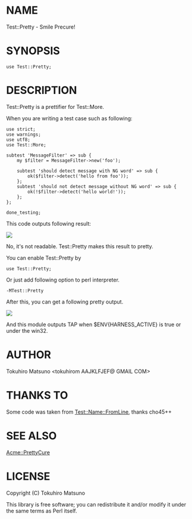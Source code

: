 # NAME

Test::Pretty - Smile Precure!

# SYNOPSIS

    use Test::Pretty;

# DESCRIPTION

Test::Pretty is a prettifier for Test::More.

When you are writing a test case such as following:

    use strict;
    use warnings;
    use utf8;
    use Test::More;

    subtest 'MessageFilter' => sub {
        my $filter = MessageFilter->new('foo');

        subtest 'should detect message with NG word' => sub {
            ok($filter->detect('hello from foo'));
        };
        subtest 'should not detect message without NG word' => sub {
            ok(!$filter->detect('hello world!'));
        };
    };

    done_testing;

This code outputs following result:

<div>
    <div><img src="https://raw.github.com/tokuhirom/Test-Pretty/master/img/more.png"></div>
</div>

No, it's not readable. Test::Pretty makes this result to pretty.

You can enable Test::Pretty by

    use Test::Pretty;

Or just add following option to perl interpreter.

    -MTest::Pretty

After this, you can get a following pretty output.

<div>
    <div><img src="https://raw.github.com/tokuhirom/Test-Pretty/master/img/pretty.png"></div>
</div>

And this module outputs TAP when $ENV{HARNESS\_ACTIVE} is true or under the win32.

# AUTHOR

Tokuhiro Matsuno &lt;tokuhirom AAJKLFJEF@ GMAIL COM>

# THANKS TO

Some code was taken from [Test::Name::FromLine](https://metacpan.org/pod/Test::Name::FromLine), thanks cho45++

# SEE ALSO

[Acme::PrettyCure](https://metacpan.org/pod/Acme::PrettyCure)

# LICENSE

Copyright (C) Tokuhiro Matsuno

This library is free software; you can redistribute it and/or modify
it under the same terms as Perl itself.
